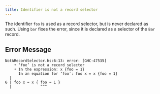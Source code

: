 ```yaml
---
title: Identifier is not a record selector
---
```


The identifier `foo` is used as a record selector, but is never declared as such.
Using `bar` fixes the error, since it is declared as a selector of the `Bar` record.

## Error Message
```
NotARecordSelector.hs:6:13: error: [GHC-47535]
    • ‘foo’ is not a record selector
    • In the expression: x {foo = 1}
      In an equation for ‘foo’: foo x = x {foo = 1}
  |
6 | foo x = x { foo = 1 }
  |             ^^^
```
